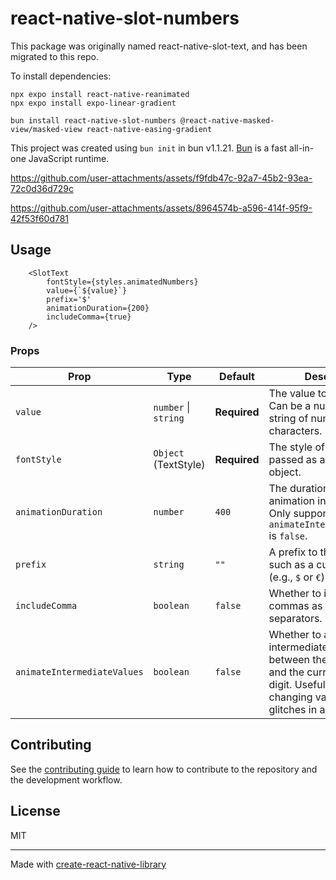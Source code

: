# react-native-slot-numbers

This package was originally named react-native-slot-text, and has been migrated to this
repo.

To install dependencies:

```
npx expo install react-native-reanimated
npx expo install expo-linear-gradient

bun install react-native-slot-numbers @react-native-masked-view/masked-view react-native-easing-gradient
```

This project was created using `bun init` in bun v1.1.21. [Bun](https://bun.sh) is a fast all-in-one JavaScript runtime.


https://github.com/user-attachments/assets/f9fdb47c-92a7-45b2-93ea-72c0d36d729c


https://github.com/user-attachments/assets/8964574b-a596-414f-95f9-42f53f60d781



## Usage

```
    <SlotText
        fontStyle={styles.animatedNumbers}
        value={`${value}`}
        prefix='$'
        animationDuration={200}
        includeComma={true}
    />
```

### Props

| **Prop**                    | **Type**             | **Default**  | **Description**                                                                                                                                                          |
| --------------------------- | -------------------- | ------------ | ------------------------------------------------------------------------------------------------------------------------------------------------------------------------ |
| `value`                     | `number` \| `string` | **Required** | The value to animate to. Can be a number or a string of numeric characters.                                                                                              |
| `fontStyle`                 | `Object` (TextStyle) | **Required** | The style of the text, passed as a TextStyle object.                                                                                                                     |
| `animationDuration`         | `number`             | `400`        | The duration of the animation in milliseconds. Only supported when `animateIntermediateValues` is `false`.                                                               |
| `prefix`                    | `string`             | `""`         | A prefix to the number, such as a currency symbol (e.g., `$` or `€`).                                                                                                    |
| `includeComma`              | `boolean`            | `false`      | Whether to include commas as thousand separators.                                                                                                                        |
| `animateIntermediateValues` | `boolean`            | `false`      | Whether to animate all intermediate numbers between the new value and the current value of a digit. Useful for rapidly changing values to prevent glitches in animation. |

## Contributing

See the [contributing guide](CONTRIBUTING.md) to learn how to contribute to the repository and the development workflow.

## License

MIT

---

Made with [create-react-native-library](https://github.com/callstack/react-native-builder-bob)
